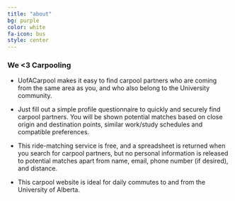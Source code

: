 ```yaml
---
title: "about"
bg: purple
color: white
fa-icon: bus
style: center
---
```


### We <3 Carpooling

- UofACarpool makes it easy to find carpool partners who are coming from the same area as you, and who also belong to the University community.

- Just fill out a simple profile questionnaire to quickly and securely find carpool partners. You will be shown potential matches based on close origin and destination points, similar work/study schedules and compatible preferences.

- This ride-matching service is free, and a spreadsheet is returned when you search for carpool partners, but no personal information is released to potential matches apart from name, email, phone number (if desired), and distance.

- This carpool website is ideal for daily commutes to and from the University of Alberta.
